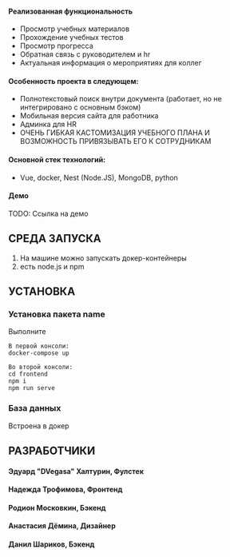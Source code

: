 <h4>Реализованная функциональность</h4>

<ul>
     <li>Просмотр учебных материалов</li>
    <li>Прохождение учебных тестов</li>
    <li>Просмотр прогресса</li>
    <li>Обратная связь с руководителем и hr</li>
    <li>Актуальная информация о мероприятиях для коллег</li>
</ul> 

<h4>Особенность проекта в следующем:</h4>

<ul>
 <li>Полнотекстовый поиск внутри документа (работает, но не интегрировано с основным бэком)</li>
 <li> Мобильная версия сайта для работника </li>
 <li> Админка для HR </li>  
 <li> ОЧЕНЬ ГИБКАЯ КАСТОМИЗАЦИЯ УЧЕБНОГО ПЛАНА И ВОЗМОЖНОСТЬ ПРИВЯЗЫВАТЬ ЕГО К СОТРУДНИКАМ </li> 
 </ul>

<h4>Основной стек технологий:</h4>
<ul>
    <li>Vue, docker, Nest (Node.JS), MongoDB, python</li>
</ul>

<h4>Демо</h4>
TODO: Ссылка на демо


СРЕДА ЗАПУСКА
------------
1. На машине можно запускать докер-контейнеры
2. есть node.js и npm


УСТАНОВКА
------------
### Установка пакета name

Выполните
~~~
В первой консоли:
docker-compose up

Во второй консоли:
cd frontend
npm i
npm run serve
~~~
### База данных

Встроена в докер


РАЗРАБОТЧИКИ
------------

<h4>Эдуард "DVegasa" Халтурин, Фулстек </h4>
<h4>Надежда Трофимова, Фронтенд </h4>
<h4>Родион Московкин, Бэкенд </h4>
<h4>Анастасия Дёмина, Дизайнер </h4>
<h4>Данил Шариков, Бэкенд </h4>


